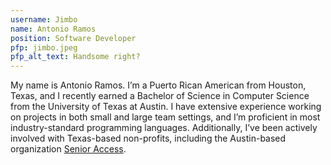 ```yaml
---
username: Jimbo
name: Antonio Ramos
position: Software Developer
pfp: jimbo.jpeg
pfp_alt_text: Handsome right?
---
```

My name is Antonio Ramos. I’m a Puerto Rican American from Houston, Texas, and I recently earned a Bachelor of Science in Computer Science from the University of Texas at Austin. I have extensive experience working on projects in both small and large team settings, and I’m proficient in most industry-standard programming languages. Additionally, I’ve been actively involved with Texas-based non-profits, including the Austin-based organization [Senior Access](https://senioraccesstx.org/).